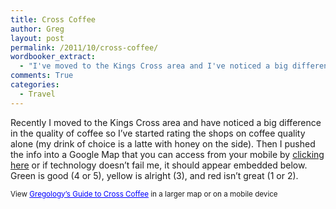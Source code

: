 ```yaml
---
title: Cross Coffee
author: Greg
layout: post
permalink: /2011/10/cross-coffee/
wordbooker_extract:
  - "I've moved to the Kings Cross area and I've noticed a big difference in the quality of coffee so I've started rating the shops on coffee quality alone (my drink of choice is a latte with honey on the side). Then I pushed the info into a Google Map that ..."
comments: True
categories:
  - Travel
---
```

Recently I moved to the Kings Cross area and have noticed a big difference in the quality of coffee so I&#8217;ve started rating the shops on coffee quality alone (my drink of choice is a latte with honey on the side). Then I pushed the info into a Google Map that you can access from your mobile by [clicking here][1] or if technology doesn&#8217;t fail me, it should appear embedded below. Green is good (4 or 5), yellow is alright (3), and red isn&#8217;t great (1 or 2).


<small>View <a href="https://maps.google.com/maps/ms?msa=0&msid=210881447981604558933.0004ad43bd72a9d831525&ie=UTF8&t=m&vpsrc=6&ll=-33.872625,151.225691&spn=0.008552,0.013733&z=16&source=embed" style="color:#0000FF;text-align:left">Gregology&#8217;s Guide to Cross Coffee</a> in a larger map or on a mobile device</small>

 [1]: https://maps.google.com/maps/ms?msid=210881447981604558933.0004ad43bd72a9d831525&msa=0 "clicking here"
